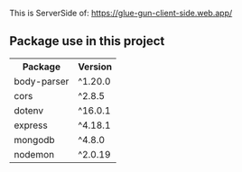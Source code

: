 This is ServerSide of: <a href="">https://glue-gun-client-side.web.app/</a>
<h2>Package use in this project</h2>
<table>
  <tr>
    <th>Package</th>
    <th>Version</th>
  </tr>
  <tr>
    <td>body-parser</td>
    <td>^1.20.0</td>
  </tr>
  <tr>
    <td>cors</td>
    <td>^2.8.5</td>
  </tr>
  <tr>
    <td>dotenv</td>
    <td>^16.0.1</td>
  </tr>
  <tr>
    <td>express</td>
    <td>^4.18.1</td>
  </tr>
  <tr>
    <td>mongodb</td>
    <td>^4.8.0</td>
  </tr>
  <tr>
    <td>nodemon</td>
    <td>^2.0.19</td>
  </tr>
</table>
 
